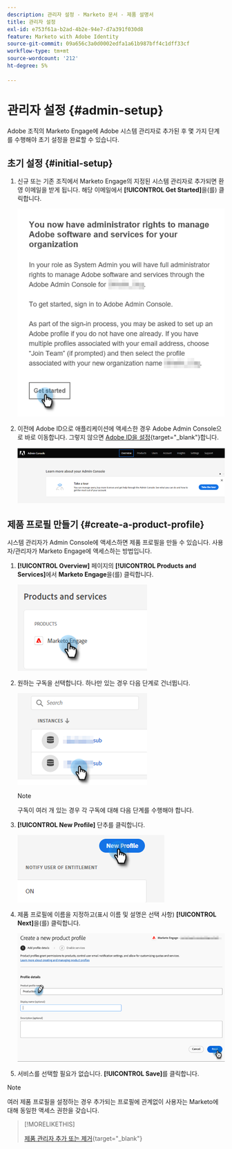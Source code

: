 ```yaml
---
description: 관리자 설정 - Marketo 문서 - 제품 설명서
title: 관리자 설정
exl-id: e753f61a-b2ad-4b2e-94e7-d7a391f030d8
feature: Marketo with Adobe Identity
source-git-commit: 09a656c3a0d0002edfa1a61b987bff4c1dff33cf
workflow-type: tm+mt
source-wordcount: '212'
ht-degree: 5%

---
```


# 관리자 설정 {#admin-setup}

Adobe 조직의 Marketo Engage에 Adobe 시스템 관리자로 추가된 후 몇 가지 단계를 수행해야 초기 설정을 완료할 수 있습니다.

## 초기 설정 {#initial-setup}

1. 신규 또는 기존 조직에서 Marketo Engage의 지정된 시스템 관리자로 추가되면 환영 이메일을 받게 됩니다. 해당 이메일에서 **[!UICONTROL Get Started]**&#x200B;을(를) 클릭합니다.

   ![](assets/admin-setup-1.png)

1. 이전에 Adobe ID으로 애플리케이션에 액세스한 경우 Adobe Admin Console으로 바로 이동합니다. 그렇지 않으면 [Adobe ID을 설정](https://helpx.adobe.com/manage-account/using/create-update-adobe-id.html){target="_blank"}합니다.

   ![](assets/admin-setup-2.png)

## 제품 프로필 만들기 {#create-a-product-profile}

시스템 관리자가 Admin Console에 액세스하면 제품 프로필을 만들 수 있습니다. 사용자/관리자가 Marketo Engage에 액세스하는 방법입니다.

1. **[!UICONTROL Overview]** 페이지의 **[!UICONTROL Products and Services]**&#x200B;에서 **Marketo Engage**&#x200B;을(를) 클릭합니다.

   ![](assets/admin-setup-3.png)

1. 원하는 구독을 선택합니다. 하나만 있는 경우 다음 단계로 건너뜁니다.

   ![](assets/admin-setup-4.png)

   >[!NOTE]
   >
   >구독이 여러 개 있는 경우 각 구독에 대해 다음 단계를 수행해야 합니다.

1. **[!UICONTROL New Profile]** 단추를 클릭합니다.

   ![](assets/admin-setup-5.png)

1. 제품 프로필에 이름을 지정하고(표시 이름 및 설명은 선택 사항) **[!UICONTROL Next]**&#x200B;을(를) 클릭합니다.

   ![](assets/admin-setup-6.png)

1. 서비스를 선택할 필요가 없습니다. **[!UICONTROL Save]**&#x200B;를 클릭합니다.

>[!NOTE]
>
>여러 제품 프로필을 설정하는 경우 추가되는 프로필에 관계없이 사용자는 Marketo에 대해 동일한 액세스 권한을 갖습니다.

>[!MORELIKETHIS]
>
>[제품 관리자 추가 또는 제거](/help/marketo/product-docs/administration/marketo-with-adobe-identity/add-or-remove-a-product-admin.md){target="_blank"}
